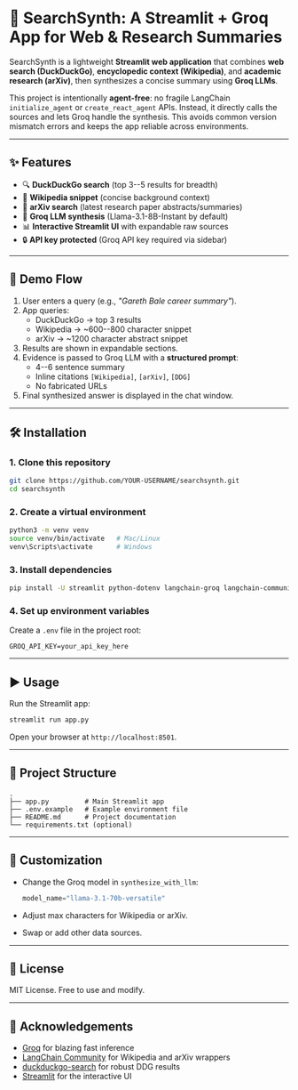 # 🔎 SearchSynth: A Streamlit + Groq App for Web & Research Summaries

SearchSynth is a lightweight **Streamlit web application** that combines
**web search (DuckDuckGo)**, **encyclopedic context (Wikipedia)**, and
**academic research (arXiv)**, then synthesizes a concise summary using
**Groq LLMs**.

This project is intentionally **agent-free**: no fragile LangChain
`initialize_agent` or `create_react_agent` APIs. Instead, it directly
calls the sources and lets Groq handle the synthesis. This avoids common
version mismatch errors and keeps the app reliable across environments.

------------------------------------------------------------------------

## ✨ Features

-   🔍 **DuckDuckGo search** (top 3--5 results for breadth)
-   📘 **Wikipedia snippet** (concise background context)
-   📄 **arXiv search** (latest research paper abstracts/summaries)
-   🧠 **Groq LLM synthesis** (Llama-3.1-8B-Instant by default)
-   📊 **Interactive Streamlit UI** with expandable raw sources
-   🔒 **API key protected** (Groq API key required via sidebar)

------------------------------------------------------------------------

## 🚀 Demo Flow

1.  User enters a query (e.g., *"Gareth Bale career summary"*).
2.  App queries:
    -   DuckDuckGo → top 3 results
    -   Wikipedia → \~600--800 character snippet
    -   arXiv → \~1200 character abstract snippet
3.  Results are shown in expandable sections.
4.  Evidence is passed to Groq LLM with a **structured prompt**:
    -   4--6 sentence summary
    -   Inline citations `[Wikipedia]`, `[arXiv]`, `[DDG]`
    -   No fabricated URLs
5.  Final synthesized answer is displayed in the chat window.

------------------------------------------------------------------------

## 🛠️ Installation

### 1. Clone this repository

``` bash
git clone https://github.com/YOUR-USERNAME/searchsynth.git
cd searchsynth
```

### 2. Create a virtual environment

``` bash
python3 -m venv venv
source venv/bin/activate   # Mac/Linux
venv\Scripts\activate      # Windows
```

### 3. Install dependencies

``` bash
pip install -U streamlit python-dotenv langchain-groq langchain-community duckduckgo-search>=6.1.5
```

### 4. Set up environment variables

Create a `.env` file in the project root:

``` env
GROQ_API_KEY=your_api_key_here
```

------------------------------------------------------------------------

## ▶️ Usage

Run the Streamlit app:

``` bash
streamlit run app.py
```

Open your browser at `http://localhost:8501`.

------------------------------------------------------------------------

## 📂 Project Structure

    .
    ├── app.py         # Main Streamlit app
    ├── .env.example   # Example environment file
    ├── README.md      # Project documentation
    └── requirements.txt (optional)

------------------------------------------------------------------------

## 🧩 Customization

-   Change the Groq model in `synthesize_with_llm`:

    ``` python
    model_name="llama-3.1-70b-versatile"
    ```

-   Adjust max characters for Wikipedia or arXiv.

-   Swap or add other data sources.

------------------------------------------------------------------------

## 📜 License

MIT License. Free to use and modify.

------------------------------------------------------------------------

## 🙌 Acknowledgements

-   [Groq](https://groq.com/) for blazing fast inference
-   [LangChain Community](https://python.langchain.com/) for Wikipedia
    and arXiv wrappers
-   [duckduckgo-search](https://pypi.org/project/duckduckgo-search/) for
    robust DDG results
-   [Streamlit](https://streamlit.io/) for the interactive UI
